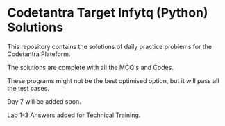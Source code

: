 
# Codetantra Target Infytq (Python) Solutions


This repository contains the solutions of daily practice problems for the Codetantra Plateform.

The solutions are complete with all the MCQ's and Codes.

These programs might not be the best optimised option, but it will pass all the test cases.

Day 7 will be added soon.

Lab 1-3 Answers added for Technical Training.
